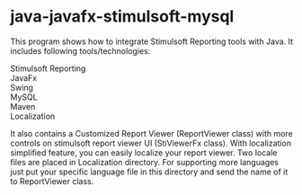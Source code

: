 # java-javafx-stimulsoft-mysql

This program shows how to integrate Stimulsoft Reporting tools with Java.
It includes following tools/technologies:

Stimulsoft Reporting<br />
JavaFx<br />
Swing<br />
MySQL<br />
Maven<br />
Localization

It also contains a Customized Report Viewer (ReportViewer class) with more controls on stimulsoft report viewer UI (StiViewerFx class).
With localization simplified feature, you can easily localize your report viewer. Two locale files are placed in Localization directory.
For supporting more languages just put your specific language file in this directory and send the name of it to ReportViewer class.
